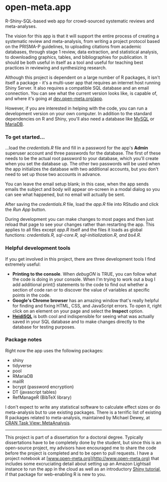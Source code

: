 # open-meta.app
R-Shiny-SQL-based web app for crowd-sourced systematic reviews and meta-analyses.

The vision for this app is that it will support the entire process of creating a systematic review and meta-analysis, from writing a project protocol based on the PRISMA-P guidelines, to uploading citations from academic databases, through stage 1 review, data extraction, and statistical analysis, to downloading graphics, tables, and bibliographies for publication. It should be both useful in itself as a tool and useful for teaching best practices in reviewing and synthesizing research.


Although this project is dependent on a large number of R packages, it isn't itself a package - it's a multi-user app that requires an internet host running Shiny Server. It also requires a compatible SQL database and an email connection. You can see what the current version looks like, is capable of, and where it's going at [dev.open-meta.org/app](http://dev.open-meta.org/app).

However, if you are interested in helping with the code, you can run a development version on your own computer. In addition to the standard dependencies on R and Shiny, you'll also need a database like [MySQL](https://dev.mysql.com/downloads/mysql/) or [MariaDB](https://downloads.mariadb.org/).

### To get started...
...load the *credentials.R* file and fill in a password for the app's **Admin** superuser account and three passwords for the database. The first of these needs to be the actual root password to your database, which you'll create when you set the database up. The other two passwords will be used when the app initializes the database with two additional accounts, but you don't need to set up those two accounts in advance.

You can leave the email setup blank; in this case, when the app sends emails the subject and body will appear on-screen in a modal dialog so you can see what happened, but no email will actually be sent.

After saving the *credentials.R* file, load the *app.R* file into RStudio and click the *Run App* button.

During development you can make changes to most pages and then just reload that page to see your changes rather than restarting the app. This applies to all files except *app.R* itself and the files it loads as global functions: *credentials.R, sql-core.R, sql-initialization.R, and bs4.R*. 

### Helpful development tools
If you get involved in this project, there are three development tools I find extremely useful:

* **Printing to the console**. When *debugON* is TRUE, you can follow what the code is doing in your console. When I'm trying to work out a bug I add additional print() statements to the code to find out whether a section of code ran or to discover the value of variables at specific points in the code.
* **Google's Chrome browser** has an amazing window that's really helpful for finding and fixing HTML, CSS, and JavaScript errors. To open it, right click on an element on your page and select the **Inspect** option.
* **[HeidiSQL](https://www.heidisql.com/)** is both cool and indispensible for seeing what was actually saved in your SQL database and to make changes directly to the database for testing purposes.

### Package notes
Right now the app uses the following packages:

* shiny
* tidyverse
* pool
* RMariaDB
* mailR
* bcrypt     (password encryption)
* DT         (javascript tables)
* RefManageR (BibTeX library)

I don't expect to write any statistical software to calculate effect sizes or do meta-analysis but to use existing packages. There is a terrific list of existing R packages related to meta-analysis, maintained by Michael Dewey, at [CRAN Task View: MetaAnalysis](https://cran.r-project.org/web/views/MetaAnalysis.html).

***

This project is part of a dissertation for a doctoral degree. Typically dissertations have to be completely done by the student, but since this is an open-source project, my advisors have encouraged me to share the code before the project is completed and to be open to pull requests. I have a project notebook at [www.open-meta.org](http://www.open-meta.org) that includes some excruciating detail about setting up an Amazon Lightsail instance to run the app in the cloud as well as an introductory [Shiny tutorial](http://www.open-meta.org/technology/a-totally-different-read-me-first-shiny-tutorial/), if that package for web-enabling R is new to you.
